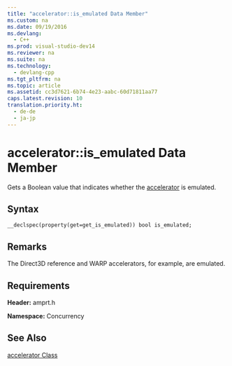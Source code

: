 ```yaml
---
title: "accelerator::is_emulated Data Member"
ms.custom: na
ms.date: 09/19/2016
ms.devlang: 
  - C++
ms.prod: visual-studio-dev14
ms.reviewer: na
ms.suite: na
ms.technology: 
  - devlang-cpp
ms.tgt_pltfrm: na
ms.topic: article
ms.assetid: cc3d7621-6b74-4e23-aabc-60d71811aa77
caps.latest.revision: 10
translation.priority.ht: 
  - de-de
  - ja-jp
---
```

# accelerator::is_emulated Data Member
Gets a Boolean value that indicates whether the [accelerator](../vs140/accelerator-Class.md) is emulated.  
  
## Syntax  
  
```  
__declspec(property(get=get_is_emulated)) bool is_emulated;  
```  
  
## Remarks  
 The Direct3D reference and WARP accelerators, for example, are emulated.  
  
## Requirements  
 **Header:** amprt.h  
  
 **Namespace:** Concurrency  
  
## See Also  
 [accelerator Class](../vs140/accelerator-Class.md)